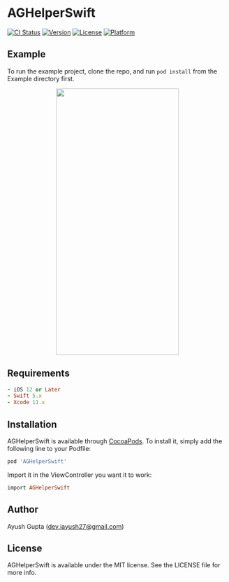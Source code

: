 # AGHelperSwift

[![CI Status](https://img.shields.io/travis/dev.iayush27@gmail.com/AGHelperSwift.svg?style=flat)](https://travis-ci.org/dev.iayush27@gmail.com/AGHelperSwift)
[![Version](https://img.shields.io/cocoapods/v/AGHelperSwift.svg?style=flat)](https://cocoapods.org/pods/AGHelperSwift)
[![License](https://img.shields.io/cocoapods/l/AGHelperSwift.svg?style=flat)](https://cocoapods.org/pods/AGHelperSwift)
[![Platform](https://img.shields.io/cocoapods/p/AGHelperSwift.svg?style=flat)](https://cocoapods.org/pods/AGHelperSwift)

## Example

To run the example project, clone the repo, and run `pod install` from the Example directory first.

<p align="center"> 
<img src="https://github.com/dev-iayush27/AGHelperSwift/blob/master/Example/Screenshot/cardViewAndGradients.png" width="281" height="609">
</p>

## Requirements

```ruby
- iOS 12 or Later
- Swift 5.x
- Xcode 11.x
```

## Installation

AGHelperSwift is available through [CocoaPods](https://cocoapods.org). To install
it, simply add the following line to your Podfile:

```ruby
pod 'AGHelperSwift'
```

Import it in the ViewController you want it to work:

```ruby
import AGHelperSwift
```

## Author

Ayush Gupta (dev.iayush27@gmail.com)

## License

AGHelperSwift is available under the MIT license. See the LICENSE file for more info.

